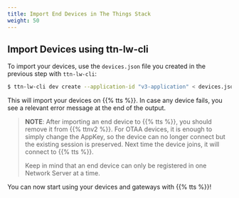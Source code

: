 ```yaml
---
title: Import End Devices in The Things Stack
weight: 50
---
```


## Import Devices using ttn-lw-cli

To import your devices, use the `devices.json` file you created
in the previous step with `ttn-lw-cli`:

```bash
$ ttn-lw-cli dev create --application-id "v3-application" < devices.json
```

This will import your devices on {{% tts %}}. In case
any device fails, you see a relevant error message at the end of the output.

> **ΝΟΤΕ**: After importing an end device to {{% tts %}}, you should remove it
> from {{% ttnv2 %}}. For OTAA devices, it is enough to simply change the
> AppKey, so the device can no longer connect but the existing session is preserved.
> Next time the device joins, it will connect to {{% tts %}}.
>
> Keep in mind that an end device can only be registered in one Network Server
> at a time.

You can now start using your devices and gateways with {{% tts %}}!
